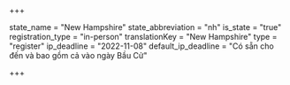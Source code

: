 +++

state_name = "New Hampshire"
state_abbreviation = "nh"
is_state = "true"
registration_type = "in-person"
translationKey = "New Hampshire"
type = "register"
ip_deadline = "2022-11-08"
default_ip_deadline = "Có sẵn cho đến và bao gồm cả vào ngày Bầu Cử"

+++